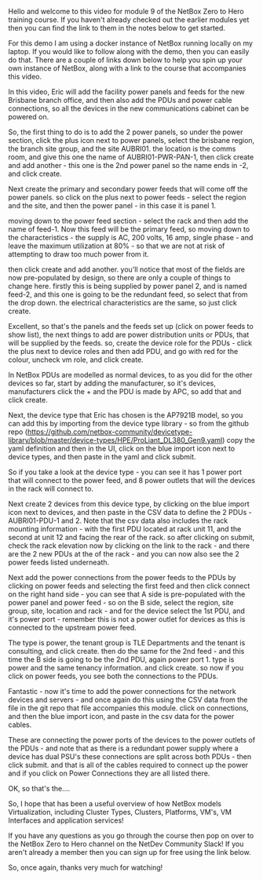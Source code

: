 Hello and welcome to this video for module 9 of the NetBox Zero to Hero training course. If you haven't already checked out the earlier modules yet then you can find the link to them in the notes below to get started. 

For this demo I am using a docker instance of NetBox running locally on my laptop. If you would like to follow along with the demo, then you can easily do that. There are a couple of links down below to help you spin up your own instance of NetBox, along with a link to the course that accompanies this video. 

In this video, Eric will add the facility power panels and feeds for the new Brisbane branch office, and then also add the PDUs and power cable connections, so all the devices in the new communications cabinet can be powered on. 

So, the first thing to do is to add the 2 power panels, so under the power section, click the plus icon next to power panels, select the brisbane region, the branch site group, and the site AUBRI01. the location is the comms room, and give this one the name of AUBRI01-PWR-PAN-1, then click create and add another - this one is the 2nd power panel so the name ends in -2, and click create.

Next create the primary and secondary power feeds that will come off the power panels. so click on the plus next to power feeds - select the region and the site, and then the power panel - in this case it is panel 1. 

moving down to the power feed section - select the rack and then add the name of feed-1. Now this feed will be the primary feed, so moving down to the characteristics - the supply is AC, 200 volts, 16 amp, single phase - and leave the maximum utilization at 80% - so that we are not at risk of attempting to draw too much power from it. 

then click create and add another. you'll notice that most of the fields are now pre-populated by design, so there are only a couple of things to change here. firstly this is being supplied by power panel 2, and is named feed-2, and this one is going to be the redundant feed, so select that from the drop down. the electrical characteristics are the same, so just click create. 

Excellent, so that's the panels and the feeds set up (click on power feeds to show list), the next things to add are power distribution units or PDUs, that will be supplied by the feeds. so, create the device role for the PDUs - click the plus next to device roles and then add PDU, and go with red for the colour, uncheck vm role, and click create. 

In NetBox PDUs are modelled as normal devices, to as you did for the other devices so far, start by adding the manufacturer, so it's devices, manufacturers click the + and the PDU is made by APC, so add that and click create. 

Next, the device type that Eric has chosen is the AP7921B model, so you can add this by importing from the device type library - so from the github repo (https://github.com/netbox-community/devicetype-library/blob/master/device-types/HPE/ProLiant_DL380_Gen9.yaml) copy the yaml definition and then in the UI, click on the blue import icon next to device types, and then paste in the yaml and click submit. 

So if you take a look at the device type - you can see it has 1 power port that will connect to the power feed, and 8 power outlets that will the devices in the rack will connect to.

Next create 2 devices from this device type, by clicking on the blue import icon next to devices, and then paste in the CSV data to define the 2 PDUs - AUBRI01-PDU-1 and 2. Note that the csv data also includes the rack mounting information - with the first PDU located at rack unit 11, and the second at unit 12 and facing the rear of the rack. so after clicking on submit, check the rack elevation now by clicking on the link to the rack - and there are the 2 new PDUs at the of the rack - and you can now also see the 2 power feeds listed underneath. 

Next add the power connections from the power feeds to the PDUs by clicking on power feeds and selecting the first feed and then click connect on the right hand side - you can see that A side is pre-populated with the power panel and power feed - so on the B side, select the region, site group, site, location and rack - and for the device select the 1st PDU, and it's power port - remember this is not a power outlet for devices as this is connected to the upstream power feed. 

The type is power, the tenant group is TLE Departments and the tenant is consulting, and click create. then do the same for the 2nd feed - and this time the B side is going to be the 2nd PDU, again power port 1. type is power and the same tenancy information. and click create. so now if you click on power feeds, you see both the connections to the PDUs.

Fantastic - now it's time to add the power connections for the network devices and servers - and once again do this using the CSV data from the file in the git repo that file accompanies this module. click on connections, and then the blue import icon, and paste in the csv data for the power cables. 

These are connecting the power ports of the devices to the power outlets of the PDUs - and note that as there is a redundant power supply where a device has dual PSU's these connections are split across both PDUs - then click submit. and that is all of the cables required to connect up the power and if you click on Power Connections they are all listed there.

OK, so that's the....

So, I hope that has been a useful overview of how NetBox models Virtualization, including Cluster Types, Clusters, Platforms, VM's, VM Interfaces and application services! 

If you have any questions as you go through the course then pop on over to the NetBox Zero to Hero channel on the NetDev Community Slack! If you aren't already a member then you can sign up for free using the link below.

So, once again, thanks very much for watching!